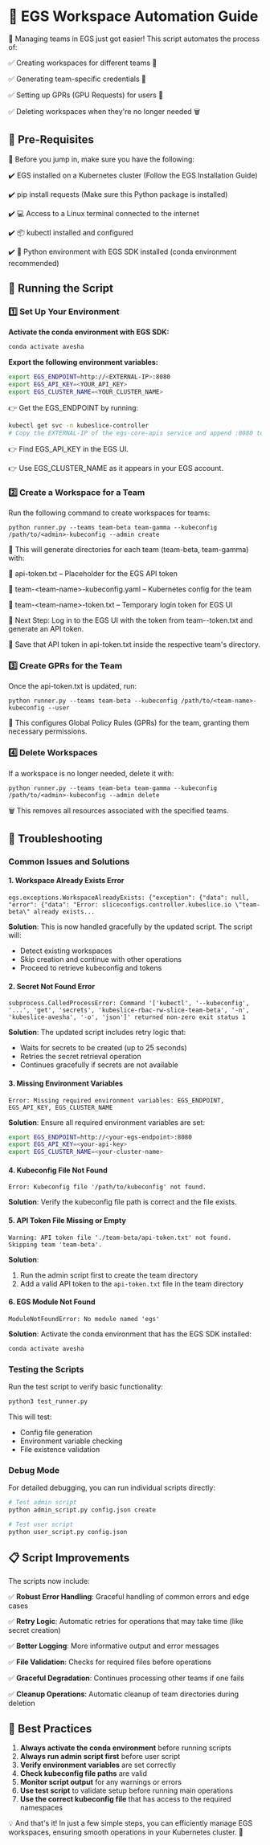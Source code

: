 # 🚀 EGS Workspace Automation Guide

🔹 Managing teams in EGS just got easier! This script automates the process of:

✅ Creating workspaces for different teams 🏢

✅ Generating team-specific credentials 🔑

✅ Setting up GPRs (GPU Requests) for users 👥

✅ Deleting workspaces when they're no longer needed 🗑️

## 📌 Pre-Requisites

🔹 Before you jump in, make sure you have the following:

✔️ EGS installed on a Kubernetes cluster (Follow the EGS Installation Guide)

✔️ pip install requests (Make sure this Python package is installed)

✔️ 💻 Access to a Linux terminal connected to the internet

✔️ 📦 kubectl installed and configured

✔️ 🐍 Python environment with EGS SDK installed (conda environment recommended)

## 🚀 Running the Script

### 1️⃣ Set Up Your Environment

**Activate the conda environment with EGS SDK:**

```bash
conda activate avesha
```

**Export the following environment variables:**

```bash
export EGS_ENDPOINT=http://<EXTERNAL-IP>:8080
export EGS_API_KEY=<YOUR_API_KEY>
export EGS_CLUSTER_NAME=<YOUR_CLUSTER_NAME>
```

👉 Get the EGS_ENDPOINT by running:

```bash
kubectl get svc -n kubeslice-controller
# Copy the EXTERNAL-IP of the egs-core-apis service and append :8080 to it.
```

👉 Find EGS_API_KEY in the EGS UI.

👉 Use EGS_CLUSTER_NAME as it appears in your EGS account.

### 2️⃣ Create a Workspace for a Team

Run the following command to create workspaces for teams:

```
python runner.py --teams team-beta team-gamma --kubeconfig /path/to/<admin>-kubeconfig --admin create
```

🔹 This will generate directories for each team (team-beta, team-gamma) with:

📜 api-token.txt – Placeholder for the EGS API token

📜 team-\<team-name\>-kubeconfig.yaml – Kubernetes config for the team

📜 team-\<team-name\>-token.txt – Temporary login token for EGS UI

🔹 Next Step: Log in to the EGS UI with the token from team-<team-name>-token.txt and generate an API token.

🔹 Save that API token in api-token.txt inside the respective team's directory.

### 3️⃣ Create GPRs for the Team

Once the api-token.txt is updated, run:

```
python runner.py --teams team-beta --kubeconfig /path/to/<team-name>-kubeconfig --user
```

🔹 This configures Global Policy Rules (GPRs) for the team, granting them necessary permissions.

### 4️⃣ Delete Workspaces

If a workspace is no longer needed, delete it with:

```
python runner.py --teams team-beta team-gamma --kubeconfig /path/to/<admin>-kubeconfig --admin delete
```

🗑️ This removes all resources associated with the specified teams.

## 🔧 Troubleshooting

### Common Issues and Solutions

#### 1. Workspace Already Exists Error

```
egs.exceptions.WorkspaceAlreadyExists: {"exception": {"data": null, "error": {"data": "Error: sliceconfigs.controller.kubeslice.io \"team-beta\" already exists...
```

**Solution**: This is now handled gracefully by the updated script. The script will:

- Detect existing workspaces
- Skip creation and continue with other operations
- Proceed to retrieve kubeconfig and tokens

#### 2. Secret Not Found Error

```
subprocess.CalledProcessError: Command '['kubectl', '--kubeconfig', '...', 'get', 'secrets', 'kubeslice-rbac-rw-slice-team-beta', '-n', 'kubeslice-avesha', '-o', 'json']' returned non-zero exit status 1
```

**Solution**: The updated script includes retry logic that:

- Waits for secrets to be created (up to 25 seconds)
- Retries the secret retrieval operation
- Continues gracefully if secrets are not available

#### 3. Missing Environment Variables

```
Error: Missing required environment variables: EGS_ENDPOINT, EGS_API_KEY, EGS_CLUSTER_NAME
```

**Solution**: Ensure all required environment variables are set:

```bash
export EGS_ENDPOINT=http://<your-egs-endpoint>:8080
export EGS_API_KEY=<your-api-key>
export EGS_CLUSTER_NAME=<your-cluster-name>
```

#### 4. Kubeconfig File Not Found

```
Error: Kubeconfig file '/path/to/kubeconfig' not found.
```

**Solution**: Verify the kubeconfig file path is correct and the file exists.

#### 5. API Token File Missing or Empty

```
Warning: API token file './team-beta/api-token.txt' not found. Skipping team 'team-beta'.
```

**Solution**:

1. Run the admin script first to create the team directory
2. Add a valid API token to the `api-token.txt` file in the team directory

#### 6. EGS Module Not Found

```
ModuleNotFoundError: No module named 'egs'
```

**Solution**: Activate the conda environment that has the EGS SDK installed:

```bash
conda activate avesha
```

### Testing the Scripts

Run the test script to verify basic functionality:

```bash
python3 test_runner.py
```

This will test:

- Config file generation
- Environment variable checking
- File existence validation

### Debug Mode

For detailed debugging, you can run individual scripts directly:

```bash
# Test admin script
python admin_script.py config.json create

# Test user script
python user_script.py config.json
```

## 📋 Script Improvements

The scripts now include:

✅ **Robust Error Handling**: Graceful handling of common errors and edge cases

✅ **Retry Logic**: Automatic retries for operations that may take time (like secret creation)

✅ **Better Logging**: More informative output and error messages

✅ **File Validation**: Checks for required files before operations

✅ **Graceful Degradation**: Continues processing other teams if one fails

✅ **Cleanup Operations**: Automatic cleanup of team directories during deletion

## 🎯 Best Practices

1. **Always activate the conda environment** before running scripts
2. **Always run admin script first** before user script
3. **Verify environment variables** are set correctly
4. **Check kubeconfig file paths** are valid
5. **Monitor script output** for any warnings or errors
6. **Use test script** to validate setup before running main operations
7. **Use the correct kubeconfig file** that has access to the required namespaces

💡 And that's it! In just a few simple steps, you can efficiently manage EGS workspaces, ensuring smooth operations in your Kubernetes cluster. 🚀
